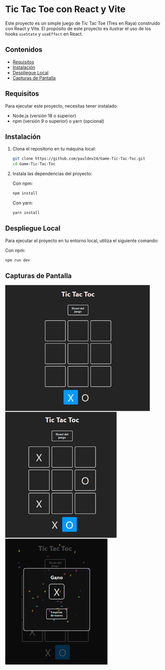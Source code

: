 # Tic Tac Toe con React y Vite

Este proyecto es un simple juego de Tic Tac Toe (Tres en Raya) construido con React y Vite. El propósito de este proyecto es ilustrar el uso de los hooks `useState` y `useEffect` en React.

## Contenidos

- [Requisitos](#requisitos)
- [Instalación](#instalación)
- [Despliegue Local](#despliegue-local)
- [Capturas de Pantalla](#capturas-de-pantalla)

## Requisitos

Para ejecutar este proyecto, necesitas tener instalado:

- Node.js (versión 18 o superior)
- npm (versión 9 o superior) o yarn (opcional)

## Instalación

1. Clona el repositorio en tu máquina local:

    ```bash
    git clone https://github.com/pauldev24/Game-Tic-Tac-Toc.git
    cd Game-Tic-Tac-Toc
    ```

2. Instala las dependencias del proyecto:

    Con npm:
    ```bash
    npm install
    ```

    Con yarn:
    ```bash
    yarn install
    ```

## Despliegue Local

Para ejecutar el proyecto en tu entorno local, utiliza el siguiente comando:

Con npm:
```bash
npm run dev
```

## Capturas de Pantalla
<img src="./public/captures/image.png" height="400">
<img src="./public/captures/image-1.png" height="400">
<img src="./public/captures/image-2.png" height="400">
